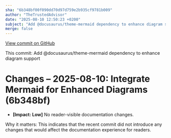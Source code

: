 ```yaml
---
sha: "6b348bf00f090dd70d97d759e2b935cf9781b009"
author: "TheTrustedAdvisor"
date: "2025-08-10 12:50:23 +0200"
subject: "Add @docusaurus/theme-mermaid dependency to enhance diagram support"
merge: false
---
```


[View commit on GitHub](https://github.com/TheTrustedAdvisor/FabricAdoptionFramework/commit/6b348bf00f090dd70d97d759e2b935cf9781b009)

This commit: Add @docusaurus/theme-mermaid dependency to enhance diagram support

# Changes – 2025-08-10: Integrate Mermaid for Enhanced Diagrams (6b348bf)

- **[Impact: Low]** No reader-visible documentation changes.

Why it matters: This indicates that the recent commit did not introduce any changes that would affect the documentation experience for readers.
